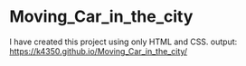 # Moving_Car_in_the_city
I have created this project using only HTML and CSS.
output:  https://k4350.github.io/Moving_Car_in_the_city/
